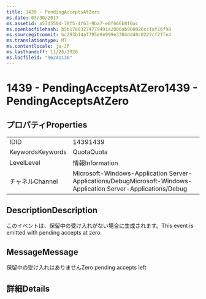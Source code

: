 ```yaml
---
title: 1439 - PendingAcceptsAtZero
ms.date: 03/30/2017
ms.assetid: a57d550d-70f5-4f63-9ba7-e0f666b8f0ac
ms.openlocfilehash: b5b17803274779491a2806ab960026cc1af16f98
ms.sourcegitcommit: bc293b14af795e0e999e3304dd40c0222cf2ffe4
ms.translationtype: MT
ms.contentlocale: ja-JP
ms.lasthandoff: 11/26/2020
ms.locfileid: "96241136"
---
```

# <a name="1439---pendingacceptsatzero"></a><span data-ttu-id="a8d02-102">1439 - PendingAcceptsAtZero</span><span class="sxs-lookup"><span data-stu-id="a8d02-102">1439 - PendingAcceptsAtZero</span></span>

## <a name="properties"></a><span data-ttu-id="a8d02-103">プロパティ</span><span class="sxs-lookup"><span data-stu-id="a8d02-103">Properties</span></span>  
  
|||  
|-|-|  
|<span data-ttu-id="a8d02-104">ID</span><span class="sxs-lookup"><span data-stu-id="a8d02-104">ID</span></span>|<span data-ttu-id="a8d02-105">1439</span><span class="sxs-lookup"><span data-stu-id="a8d02-105">1439</span></span>|  
|<span data-ttu-id="a8d02-106">Keywords</span><span class="sxs-lookup"><span data-stu-id="a8d02-106">Keywords</span></span>|<span data-ttu-id="a8d02-107">Quota</span><span class="sxs-lookup"><span data-stu-id="a8d02-107">Quota</span></span>|  
|<span data-ttu-id="a8d02-108">Level</span><span class="sxs-lookup"><span data-stu-id="a8d02-108">Level</span></span>|<span data-ttu-id="a8d02-109">情報</span><span class="sxs-lookup"><span data-stu-id="a8d02-109">Information</span></span>|  
|<span data-ttu-id="a8d02-110">チャネル</span><span class="sxs-lookup"><span data-stu-id="a8d02-110">Channel</span></span>|<span data-ttu-id="a8d02-111">Microsoft-Windows-Application Server-Applications/Debug</span><span class="sxs-lookup"><span data-stu-id="a8d02-111">Microsoft-Windows-Application Server-Applications/Debug</span></span>|  
  
## <a name="description"></a><span data-ttu-id="a8d02-112">Description</span><span class="sxs-lookup"><span data-stu-id="a8d02-112">Description</span></span>  

 <span data-ttu-id="a8d02-113">このイベントは、保留中の受け入れがない場合に生成されます。</span><span class="sxs-lookup"><span data-stu-id="a8d02-113">This event is emitted with pending accepts at zero.</span></span>  
  
## <a name="message"></a><span data-ttu-id="a8d02-114">Message</span><span class="sxs-lookup"><span data-stu-id="a8d02-114">Message</span></span>  

 <span data-ttu-id="a8d02-115">保留中の受け入れはありません</span><span class="sxs-lookup"><span data-stu-id="a8d02-115">Zero pending accepts left</span></span>  
  
## <a name="details"></a><span data-ttu-id="a8d02-116">詳細</span><span class="sxs-lookup"><span data-stu-id="a8d02-116">Details</span></span>
